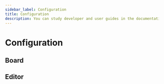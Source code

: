 ```yaml
---
sidebar_label: Configuration
title: Configuration
description: You can study developer and user guides in the documentation of the JavaScript Kanban library. Browse API reference, try out code examples and live demos.
---
```


# Configuration


## Board


## Editor

